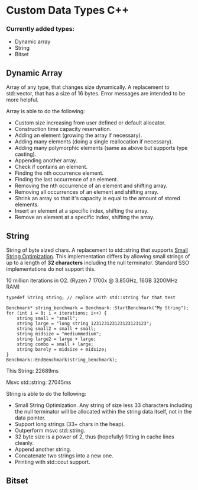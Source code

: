 # Custom Data Types C++

<h3>Currently added types:</h3>

- Dynamic array
- String
- Bitset

<h2>Dynamic Array</h2>

Array of any type, that changes size dynamically. A replacement to std::vector, that has a size of 16 bytes. Error messages are intended to be more helpful.

Array is able to do the following:

- Custom size increasing from user defined or default allocator.
- Construction time capacity reservation.
- Adding an element (growing the array if necessary).
- Adding many elements (doing a single reallocation if necessary).
- Adding many polymorphic elements (same as above but supports type casting).
- Appending another array.
- Check if contains an element.
- Finding the nth occurrence element.
- Finding the last occurrence of an element.
- Removing the nth occurrence of an element and shifting array.
- Removing all occurrences of an element and shifting array.
- Shrink an array so that it's capacity is equal to the amount of stored elements.
- Insert an element at a specific index, shifting the array.
- Remove an element at a specific index, shifting the array.

<h2>String</h2>

String of byte sized chars. A replacement to std::string that supports [Small String Optimization](https://blogs.msmvps.com/gdicanio/2016/11/17/the-small-string-optimization/). This implementation differs by allowing small strings of up to a length of **32 characters** including the null terminator. Standard SSO implementations do not support this.

10 million iterations in O2. (Ryzen 7 1700x @ 3.85GHz, 16GB 3200MHz RAM)

```
typedef String string; // replace with std::string for that test

Benchmark* string_benchmark = Benchmark::StartBenchmark("My String");
for (int i = 0; i < iterations; i++) {
	string small = "small";
	string large = "long string 123123123123123123123";
	string small2 = small + small;
	string midsize = "mediummedium";
	string large2 = large + large;
	string combo = small + large;
	string barely = midsize + midsize;
}
Benchmark::EndBenchmark(string_benchmark);
```

This String:        22689ms

Msvc std::string:   27045ms

String is able to do the following:

- Small String Optimization. Any string of size less 33 characters including the null terminator will be allocated within the string data itself, not in the data pointer.
- Support long strings (33+ chars in the heap).
- Outperform msvc std::string.
- 32 byte size is a power of 2, thus (hopefully) fitting in cache lines cleanly.
- Append another string.
- Concatenate two strings into a new one.
- Printing with std::cout support.

<h2>Bitset</h2>